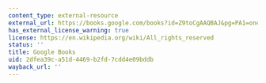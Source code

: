 ```yaml
---
content_type: external-resource
external_url: https://books.google.com/books?id=Z9toCgAAQBAJ&pg=PA1=onepage#v=onepage&q&f=false
has_external_license_warning: true
license: https://en.wikipedia.org/wiki/All_rights_reserved
status: ''
title: Google Books
uid: 2dfea39c-a51d-4469-b2fd-7cdd4e09bddb
wayback_url: ''
---
```

